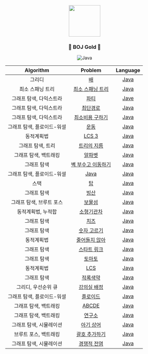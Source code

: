 <div align="center">
<img src="https://blog.kakaocdn.net/dn/DWDqx/btqCF8ao0qJ/T8JiTZF0sHxeCFIcOMGsv1/img.png" height="100">

### <center>🥇 BOJ Gold 🥇</center>

![Java](https://img.shields.io/badge/java-%23ED8B00.svg?style=for-the-badge&logo=java&logoColor=white)

| Algorithm | Problem | Language |
|:---------:|:-------:|:--------:|
| 그리디 | [배](https://www.acmicpc.net/problem/1092) | [Java](./src/BOJ1092_배.md) |
| 최소 스패닝 트리 | [최소 스패닝 트리](https://www.acmicpc.net/problem/1197) | [Java](./src/[BOJ]1197_최소스패닝트리.java) |
| 그래프 탐색, 다익스트라 | [파티](https://www.acmicpc.net/problem/1238) | [Jave](./src/BOJ1238_파티.md) |
| 그래프 탐색, 다익스트라 | [최단경로](https://www.acmicpc.net/problem/1753) | [Java](./src/BOJ1753_최단경로.md) |
| 그래프 탐색, 다익스트라 | [최소비용 구하기](https://www.acmicpc.net/problem/1916) | [Java](./src/[BOJ]1916_최소비용구하기.java) |
| 그래프 탐색, 플로이드-워셜 | [운동](https://www.acmicpc.net/problem/1956) | [Java](./src/BOJ1956_운동.md) |
| 동적계획법 | [LCS 3](https://www.acmicpc.net/problem/1958) | [Java](./src/[BOJ]1958_LCS3.java) |
| 그래프 탐색, 트리 | [트리의 지름](https://www.acmicpc.net/problem/1967) | [Java](./src/BOJ1967_트리의지름.md) |
| 그래프 탐색, 백트래킹 | [알파벳](https://www.acmicpc.net/problem/1987) | [Java](./src/[BOJ]1987_알파벳.java) |
| 그래프 탐색 | [벽 부수고 이동하기](https://www.acmicpc.net/problem/2206) | [Java](./src/BOJ2206_벽부수고이동하기.md) |
| 그래프 탐색, 플로이드-워셜 | [Java](https://www.acmicpc.net/problem/2458) | [Java](./src/BOJ2458_키순서.md) |
| 스택 | [탑](https://www.acmicpc.net/problem/2493) | [Java](./src/BOJ2493_탑.md) |
| 그래프 탐색 | [빙산](https://www.acmicpc.net/problem/2573) | [Java](./src/BOJ2573_빙산.md) |
| 그래프 탐색, 브루트 포스 | [보물섬](https://www.acmicpc.net/problem/2589) | [Java](./src/BOJ2589_보물섬.md) |
| 동적계획법, 누적합 | [소형기관차](https://www.acmicpc.net/problem/2616) | [Java](./src/[BOJ]2616_소형기관차.java) |
| 그래프 탐색 | [치즈](https://www.acmicpc.net/problem/2636) | [Java](./src/BOJ2636_치즈.md) |
| 그래프 탐색 | [숫자 고르기](https://www.acmicpc.net/problem/2668) | [Java](./src/BOJ2668_숫자고르기.md) |
| 동적계획법 | [줄어들지 않아](https://www.acmicpc.net/problem/9251) | [Java](./src/[BOJ]2688_줄어들지않아.java) |
| 그래프 탐색 | [스타트 링크](https://www.acmicpc.net/problem/5014) | [Java](./src/BOJ5014_스타트링크.md) |
| 그래프 탐색 | [토마토](https://www.acmicpc.net/problem/7576) | [Java](./src/BOJ7576_토마토.md) |
| 동적계획법 | [LCS](https://www.acmicpc.net/problem/9251) | [Java](./src/[BOJ]9251_LCS.java) |
| 그래프 탐색 | [적록색약](https://www.acmicpc.net/problem/10026) | [Java](./src/BOJ10026_적록색약.md) |
| 그리디, 우선순위 큐 | [강의실 배정](https://www.acmicpc.net/problem/11000) | [Java](./src/[BOJ]11000_강의실배정.java) |
| 그래프 탐색, 플로이드-워셜 | [플로이드](https://www.acmicpc.net/problem/11404) | [Java](./src/BOJ11404_플로이드.md) |
| 그래프 탐색, 백트래킹 | [ABCDE](https://www.acmicpc.net/problem/13023) | [Java](./src/BOJ13023_ABCDE.md) |
| 그래프 탐색, 백트래킹 | [연구소](https://www.acmicpc.net/problem/14502) | [Java](./src/BOJ14502_연구소.md) |
| 그래프 탐색, 시뮬레이션 | [아기 상어](https://www.acmicpc.net/problem/16236) | [Java](./src/[BOJ]16236_아기상어.java) |
| 브루트 포스, 백트래킹 | [괄호 추가하기](https://www.acmicpc.net/problem/16637) | [Java](./src/[BOJ]16637_괄호추가하기.java) |
| 그래프 탐색, 시뮬레이션 | [경쟁적 전염](https://www.acmicpc.net/problem/18405) | [Java](./src/BOJ18405_경쟁적전염.md) |
</div>